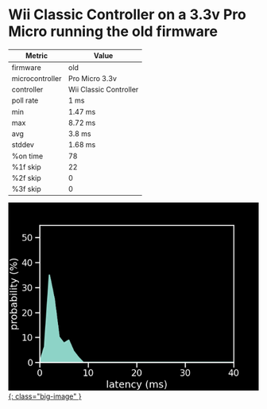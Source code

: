 # Wii Classic Controller on a 3.3v Pro Micro running the old firmware

| Metric          | Value                  |
| --------------- | ---------------------- |
| firmware        | old                    |
| microcontroller | Pro Micro 3.3v         |
| controller      | Wii Classic Controller |
| poll rate       | 1 ms                   |
| min             | 1.47 ms                |
| max             | 8.72 ms                |
| avg             | 3.8 ms                 |
| stddev          | 1.68 ms                |
| %on time        | 78                     |
| %1f skip        | 22                     |
| %2f skip        | 0                      |
| %3f skip        | 0                      |

[![Graph](../../assets/images/results/ardwiino_classic_micro_3v3.png){: class="big-image" }](../../assets/images/results/ardwiino_classic_micro_3v3.png)
